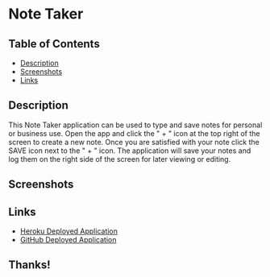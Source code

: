 # Note Taker 

## Table of Contents

* [Description](#description)
* [Screenshots](#screenshots)
* [Links](#links)

## Description

This Note Taker application can be used to type and save notes for personal or business use. Open the app and click the " + " icon at the top right of the screen to create a new note. Once you are satisfied with your note click the SAVE icon next to the " + " icon. The application will save your notes and log them on the right side of the screen for later viewing or editing.

## Screenshots

## Links 

* [Heroku Deployed Application](https://note-taker-chikn4thewin.herokuapp.com/)
* [GitHub Deployed Application]()

## Thanks!


